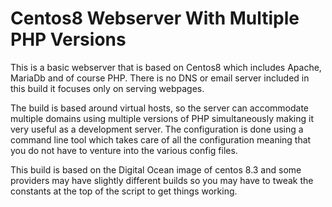 # Centos8 Webserver With Multiple PHP Versions

This is a basic webserver that is based on Centos8 which includes Apache, MariaDb and of course PHP. 
There is no DNS or email server included in this build it focuses only on serving webpages.

The build is based around virtual hosts, so the server can accommodate multiple domains using multiple versions of PHP 
simultaneously making it very useful as a development server. The configuration is done using a command line tool which 
takes care of all the configuration meaning that you do not have to venture into the various config files. 

This build is based on the Digital Ocean image of centos 8.3 and some providers may have slightly different builds so 
you may have to tweak the constants at the top of the script to get things working.  